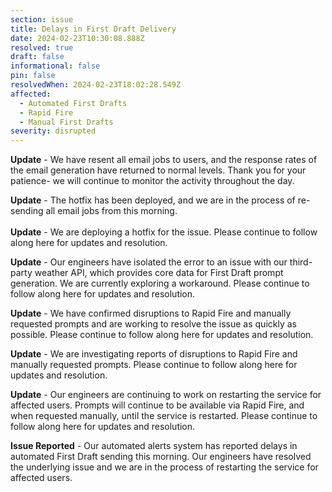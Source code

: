 ```yaml
---
section: issue
title: Delays in First Draft Delivery
date: 2024-02-23T10:30:08.888Z
resolved: true
draft: false
informational: false
pin: false
resolvedWhen: 2024-02-23T18:02:28.549Z
affected:
  - Automated First Drafts
  - Rapid Fire
  - Manual First Drafts
severity: disrupted
---
```

**U﻿pdate** - We have resent all email jobs to users, and the response rates of the email generation have returned to normal levels. Thank you for your patience- we will continue to monitor the activity throughout the day.

**U﻿pdate** - The hotfix has been deployed, and we are in the process of re-sending all email jobs from this morning.\
\
**U﻿pdate** - We are deploying a hotfix for the issue. Please continue to follow along here for updates and resolution.

**U﻿pdate** - Our engineers have isolated the error to an issue with our third-party weather API, which provides core data for First Draft prompt generation. We are currently exploring a workaround. Please continue to follow along here for updates and resolution.

**U﻿pdate** - We have confirmed disruptions to Rapid Fire and manually requested prompts and are working to resolve the issue as quickly as possible. Please continue to follow along here for updates and resolution.

**U﻿pdate** - We are investigating reports of disruptions to Rapid Fire and manually requested prompts. Please continue to follow along here for updates and resolution.

**U﻿pdate** - Our engineers are continuing to work on restarting the service for affected users. Prompts will continue to be available via Rapid Fire, and when requested manually, until the service is restarted. Please continue to follow along here for updates and resolution.

**I﻿ssue Reported** *\-* Our automated alerts system has reported delays in automated First Draft sending this morning. Our engineers have resolved the underlying issue and we are in the process of restarting the service for affected users.